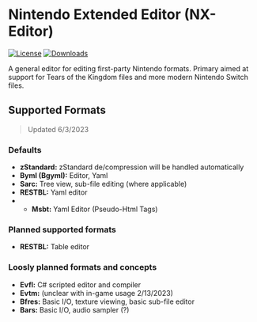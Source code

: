 # Nintendo Extended Editor (NX-Editor)

[![License](https://img.shields.io/badge/License-AGPL%20v3.0-blue.svg)](License.txt) [![Downloads](https://img.shields.io/github/downloads/NX-Editor/NX-Editor/total)](https://github.com/NX-Editor/NX-Editor/releases)

A general editor for editing first-party Nintendo formats. Primary aimed at support for Tears of the Kingdom files and more modern Nintendo Switch files.

## Supported Formats
> Updated 6/3/2023

### Defaults

- **zStandard:** zStandard de/compression will be handled automatically
- **Byml (Bgyml):** Editor, Yaml
- **Sarc:** Tree view, sub-file editing (where applicable)
- **RESTBL:** Yaml editor
- - **Msbt:** Yaml Editor (Pseudo-Html Tags)

### Planned supported formats

- **RESTBL:** Table editor

### Loosly planned formats and concepts

- **Evfl:** C# scripted editor and compiler
- **Evtm:** (unclear with in-game usage 2/13/2023)
- **Bfres:** Basic I/O, texture viewing, basic sub-file editor
- **Bars:** Basic I/O, audio sampler (?)
